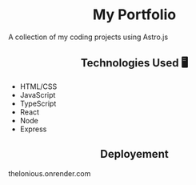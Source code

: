 # <center>  My Portfolio </center>

A collection of my coding projects using Astro.js

## <center> Technologies Used 🖥️</center>
- HTML/CSS
- JavaScript
- TypeScript
- React
- Node
- Express

## <center> Deployement </center>
thelonious.onrender.com